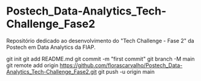 # Postech_Data-Analytics_Tech-Challenge_Fase2
Repositório dedicado ao desenvolvimento do "Tech Challenge - Fase 2" da Postech em Data Analytics da FIAP.

git init
git add README.md
git commit -m "first commit"
git branch -M main
git remote add origin https://github.com/florascarvalho/Postech_Data-Analytics_Tech-Challenge_Fase2.git
git push -u origin main
